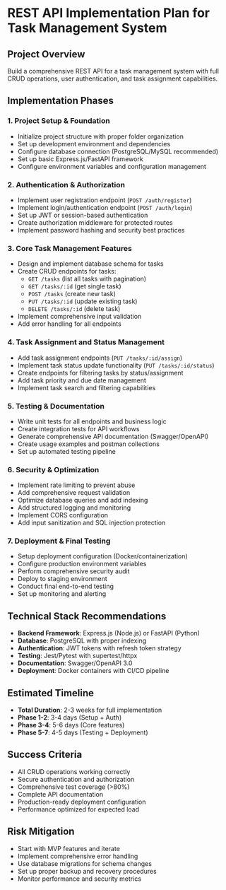 # REST API Implementation Plan for Task Management System

## Project Overview
Build a comprehensive REST API for a task management system with full CRUD operations, user authentication, and task assignment capabilities.

## Implementation Phases

### 1. Project Setup & Foundation
- Initialize project structure with proper folder organization
- Set up development environment and dependencies
- Configure database connection (PostgreSQL/MySQL recommended)
- Set up basic Express.js/FastAPI framework
- Configure environment variables and configuration management

### 2. Authentication & Authorization
- Implement user registration endpoint (`POST /auth/register`)
- Implement login/authentication endpoint (`POST /auth/login`)
- Set up JWT or session-based authentication
- Create authorization middleware for protected routes
- Implement password hashing and security best practices

### 3. Core Task Management Features
- Design and implement database schema for tasks
- Create CRUD endpoints for tasks:
  * `GET /tasks` (list all tasks with pagination)
  * `GET /tasks/:id` (get single task)
  * `POST /tasks` (create new task)
  * `PUT /tasks/:id` (update existing task)
  * `DELETE /tasks/:id` (delete task)
- Implement comprehensive input validation
- Add error handling for all endpoints

### 4. Task Assignment and Status Management
- Add task assignment endpoints (`PUT /tasks/:id/assign`)
- Implement task status update functionality (`PUT /tasks/:id/status`)
- Create endpoints for filtering tasks by status/assignment
- Add task priority and due date management
- Implement task search and filtering capabilities

### 5. Testing & Documentation
- Write unit tests for all endpoints and business logic
- Create integration tests for API workflows
- Generate comprehensive API documentation (Swagger/OpenAPI)
- Create usage examples and postman collections
- Set up automated testing pipeline

### 6. Security & Optimization
- Implement rate limiting to prevent abuse
- Add comprehensive request validation
- Optimize database queries and add indexing
- Add structured logging and monitoring
- Implement CORS configuration
- Add input sanitization and SQL injection protection

### 7. Deployment & Final Testing
- Setup deployment configuration (Docker/containerization)
- Configure production environment variables
- Perform comprehensive security audit
- Deploy to staging environment
- Conduct final end-to-end testing
- Set up monitoring and alerting

## Technical Stack Recommendations
- **Backend Framework**: Express.js (Node.js) or FastAPI (Python)
- **Database**: PostgreSQL with proper indexing
- **Authentication**: JWT tokens with refresh token strategy
- **Testing**: Jest/Pytest with supertest/httpx
- **Documentation**: Swagger/OpenAPI 3.0
- **Deployment**: Docker containers with CI/CD pipeline

## Estimated Timeline
- **Total Duration**: 2-3 weeks for full implementation
- **Phase 1-2**: 3-4 days (Setup + Auth)
- **Phase 3-4**: 5-6 days (Core features)
- **Phase 5-7**: 4-5 days (Testing + Deployment)

## Success Criteria
- All CRUD operations working correctly
- Secure authentication and authorization
- Comprehensive test coverage (>80%)
- Complete API documentation
- Production-ready deployment configuration
- Performance optimized for expected load

## Risk Mitigation
- Start with MVP features and iterate
- Implement comprehensive error handling
- Use database migrations for schema changes
- Set up proper backup and recovery procedures
- Monitor performance and security metrics